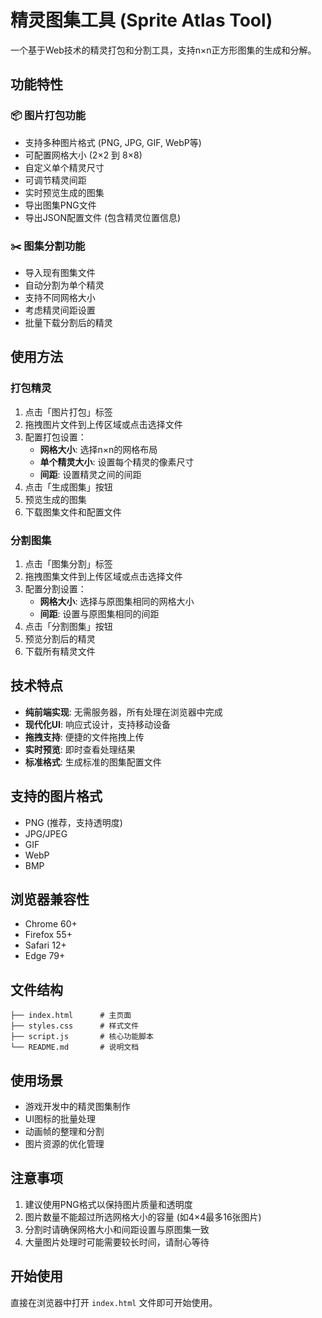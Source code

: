 # 精灵图集工具 (Sprite Atlas Tool)

一个基于Web技术的精灵打包和分割工具，支持n×n正方形图集的生成和分解。

## 功能特性

### 📦 图片打包功能
- 支持多种图片格式 (PNG, JPG, GIF, WebP等)
- 可配置网格大小 (2×2 到 8×8)
- 自定义单个精灵尺寸
- 可调节精灵间距
- 实时预览生成的图集
- 导出图集PNG文件
- 导出JSON配置文件 (包含精灵位置信息)

### ✂️ 图集分割功能
- 导入现有图集文件
- 自动分割为单个精灵
- 支持不同网格大小
- 考虑精灵间距设置
- 批量下载分割后的精灵

## 使用方法

### 打包精灵
1. 点击「图片打包」标签
2. 拖拽图片文件到上传区域或点击选择文件
3. 配置打包设置：
   - **网格大小**: 选择n×n的网格布局
   - **单个精灵大小**: 设置每个精灵的像素尺寸
   - **间距**: 设置精灵之间的间距
4. 点击「生成图集」按钮
5. 预览生成的图集
6. 下载图集文件和配置文件

### 分割图集
1. 点击「图集分割」标签
2. 拖拽图集文件到上传区域或点击选择文件
3. 配置分割设置：
   - **网格大小**: 选择与原图集相同的网格大小
   - **间距**: 设置与原图集相同的间距
4. 点击「分割图集」按钮
5. 预览分割后的精灵
6. 下载所有精灵文件

## 技术特点

- **纯前端实现**: 无需服务器，所有处理在浏览器中完成
- **现代化UI**: 响应式设计，支持移动设备
- **拖拽支持**: 便捷的文件拖拽上传
- **实时预览**: 即时查看处理结果
- **标准格式**: 生成标准的图集配置文件

## 支持的图片格式

- PNG (推荐，支持透明度)
- JPG/JPEG
- GIF
- WebP
- BMP

## 浏览器兼容性

- Chrome 60+
- Firefox 55+
- Safari 12+
- Edge 79+

## 文件结构

```
├── index.html      # 主页面
├── styles.css      # 样式文件
├── script.js       # 核心功能脚本
└── README.md       # 说明文档
```

## 使用场景

- 游戏开发中的精灵图集制作
- UI图标的批量处理
- 动画帧的整理和分割
- 图片资源的优化管理

## 注意事项

1. 建议使用PNG格式以保持图片质量和透明度
2. 图片数量不能超过所选网格大小的容量 (如4×4最多16张图片)
3. 分割时请确保网格大小和间距设置与原图集一致
4. 大量图片处理时可能需要较长时间，请耐心等待

## 开始使用

直接在浏览器中打开 `index.html` 文件即可开始使用。